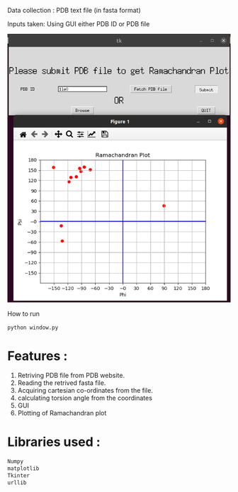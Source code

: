 Data  collection : PDB text file (in fasta format) 

Inputs taken: Using GUI either PDB ID or PDB file

<!-- ![gui](https://github.com/rohitmodee/GUI_to_fetch_pdb_plot_ramachandran/blob/main/rama_gui.png?raw=true) -->
![gui](https://github.com/rohitmodee/GUI_to_fetch_pdb_plot_ramachandran/blob/main/gui_res.png?raw=true)

How to run
```
python window.py
```

# Features :
1. Retriving PDB file from PDB website.
2. Reading the retrived fasta file.
3. Acquiring cartesian co-ordinates from the file.
4. calculating torsion angle from the coordinates
5. GUI
6. Plotting of Ramachandran plot

# Libraries used :
```
Numpy
matplotlib
Tkinter
urllib
```